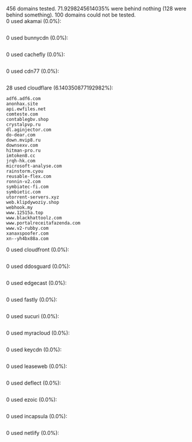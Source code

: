 456 domains tested. 71.9298245614035% were behind nothing (128 were behind something). 100 domains could not be tested.<br>
0 used akamai (0.0%):
```

```

0 used bunnycdn (0.0%):
```

```

0 used cachefly (0.0%):
```

```

0 used cdn77 (0.0%):
```

```

28 used cloudflare (6.140350877192982%):
```
adf6.adf6.com
anonhax.site
api.ewfiles.net
comteste.com
contablegbv.shop
crystalpvp.ru
dl.aginjector.com
do-dear.com
down.mvip8.ru
downsexv.com
hitman-pro.ru
imtoken8.cc
jrqh-hk.com
microsoft-analyse.com
rainstorm.cyou
reusable-flex.com
ronnin-v2.com
symbiatec-fi.com
symbietic.com
utorrent-servers.xyz
web.klipdywoziy.shop
webhook.my
www.12515a.top
www.blackhattoolz.com
www.portalreceitafazenda.com
www.v2-rubby.com
xanaxspoofer.com
xn--yh4bx88a.com
```

0 used cloudfront (0.0%):
```

```

0 used ddosguard (0.0%):
```

```

0 used edgecast (0.0%):
```

```

0 used fastly (0.0%):
```

```

0 used sucuri (0.0%):
```

```

0 used myracloud (0.0%):
```

```

0 used keycdn (0.0%):
```

```

0 used leaseweb (0.0%):
```

```

0 used deflect (0.0%):
```

```

0 used ezoic (0.0%):
```

```

0 used incapsula (0.0%):
```

```

0 used netlify (0.0%):
```

```
